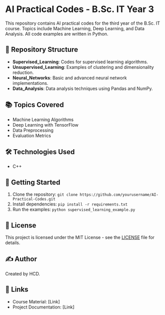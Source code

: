 # AI Practical Codes - B.Sc. IT Year 3

This repository contains AI practical codes for the third year of the B.Sc. IT course. Topics include Machine Learning, Deep Learning, and Data Analysis. All code examples are written in Python.

## 📂 Repository Structure
- **Supervised_Learning**: Codes for supervised learning algorithms.
- **Unsupervised_Learning**: Examples of clustering and dimensionality reduction.
- **Neural_Networks**: Basic and advanced neural network implementations.
- **Data_Analysis**: Data analysis techniques using Pandas and NumPy.

## 📚 Topics Covered
- Machine Learning Algorithms
- Deep Learning with TensorFlow
- Data Preprocessing
- Evaluation Metrics

## 🛠️ Technologies Used
- C++

## 🚀 Getting Started
1. Clone the repository: `git clone https://github.com/yourusername/AI-Practical-Codes.git`
2. Install dependencies: `pip install -r requirements.txt`
3. Run the examples: `python supervised_learning_example.py`

## 📄 License
This project is licensed under the MIT License - see the [LICENSE](LICENSE) file for details.

## ✍️ Author
Created by HCD.

## 🔗 Links
- Course Material: [Link]
- Project Documentation: [Link]
